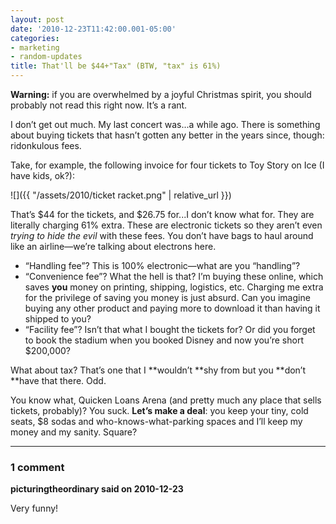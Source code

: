 ```yaml
---
layout: post
date: '2010-12-23T11:42:00.001-05:00'
categories:
- marketing
- random-updates
title: That'll be $44+"Tax" (BTW, "tax" is 61%)
---
```


**Warning:** if you are overwhelmed by a joyful Christmas spirit, you should probably not read this right now. It’s a rant.

I don’t get out much. My last concert was...a while ago. There is something about buying tickets that hasn’t gotten any better in the years since, though: ridonkulous fees.

Take, for example, the following invoice for four tickets to Toy Story on Ice (I have kids, ok?):

![]({{ "/assets/2010/ticket racket.png" | relative_url }})

That’s $44 for the tickets, and $26.75 for...I don’t know what for. They are literally charging 61% extra. These are electronic tickets so they aren’t even *trying to hide the evil* with these fees. You don’t have bags to haul around like an airline—we’re talking about electrons here. 

* “Handling fee”? This is 100% electronic—what are you “handling”? 
* “Convenience fee”? What the hell is that? I’m buying these online, which saves **you** money on printing, shipping, logistics, etc. Charging me extra for the privilege of saving you money is just absurd. Can you imagine buying any other product and paying more to download it than having it shipped to you?
* “Facility fee”? Isn’t that what I bought the tickets for? Or did you forget to book the stadium when you booked Disney and now you’re short $200,000? 

What about tax? That’s one that I **wouldn’t **shy from but you **don’t **have that there. Odd.

You know what, Quicken Loans Arena (and pretty much any place that sells tickets, probably)? You suck. **Let’s make a deal**: you keep your tiny, cold seats, $8 sodas and who-knows-what-parking spaces and I’ll keep my money and my sanity. Square?

---

### 1 comment

**picturingtheordinary said on 2010-12-23**

Very funny!

